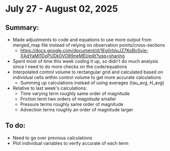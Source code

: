 # July 27 - August 02, 2025

## Summary:
* Made adjustments to code and equations to use more output from merged_map file instead of relying on observation points/cross-sections
	* https://docs.google.com/document/d/1Eg0rbluJZ7KoBvSvie-XAdYaMI1DoPUDk0VO89neMEI/edit?usp=sharing
* Spent most of time this week coding it up, so didn't do much analysis since I need to do more checks on the code/equations
* Interpolated control volume to rectangular grid and calculated based on individual cells within control volume to get more accurate calculations 
	* Summing up calculations instead of using averages (tau_avg, H_avg)
* Relative to last week's calculations:
	* Time varying term roughly same order of magnitude
	* Friction term two orders of magnitude smaller
	* Pressure terms roughly same order of magnitude
	* Advection terms roughly an order of magnitude larger


## To do:
* Need to go over previous calculations
* Plot individual variables to verify accurate of each term